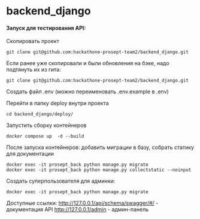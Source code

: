 # backend_django

#### Запуск для тестирования API:
Скопировать проект
```
git clone git@github.com:hackathone-prosept-team2/backend_django.git
```

Если ранее уже скопировали и были обновления на бэке, надо подтянуть их из гита:
```
git clone git@github.com:hackathone-prosept-team2/backend_django.git
```

Создать файл .env (можно переименовать .env.example в .env)

Перейти в папку deploy внутри проекта
```
cd backend_django/deploy/
```

Запустить сборку контейнеров
```
docker compose up  -d --build
```

После запуска контейнеров: добавить миграции в базу, собрать статику для документации
```
docker exec -it prosept_back python manage.py migrate
docker exec -it prosept_back python manage.py collectstatic --noinput
```

Создать суперпользователя для админки:
```
docker exec -it prosept_back python manage.py migrate
```

Доступные ссылки:
http://127.0.0.1/api/schema/swagger/#/ - документация API
http://127.0.0.1/admin - админ-панель